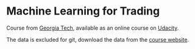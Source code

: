 # Machine Learning for Trading

Course from [Georgia Tech](http://quantsoftware.gatech.edu/CS7646_Summer_2016), available as an online course on [Udacity](https://www.udacity.com/course/machine-learning-for-trading--ud501).

The data is excluded for git, download the data from the [course website](http://quantsoftware.gatech.edu/ML4T_Software_Installation).
